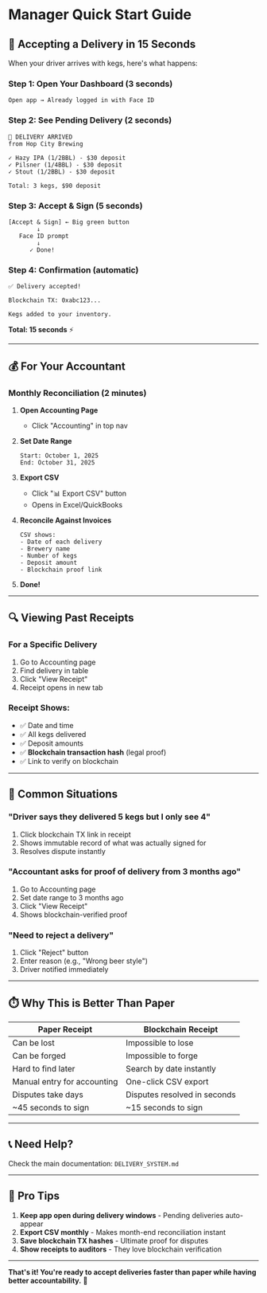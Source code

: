 # Manager Quick Start Guide

## 📱 Accepting a Delivery in 15 Seconds

When your driver arrives with kegs, here's what happens:

### Step 1: Open Your Dashboard (3 seconds)
```
Open app → Already logged in with Face ID
```

### Step 2: See Pending Delivery (2 seconds)
```
🚚 DELIVERY ARRIVED
from Hop City Brewing

✓ Hazy IPA (1/2BBL) - $30 deposit
✓ Pilsner (1/4BBL) - $30 deposit  
✓ Stout (1/2BBL) - $30 deposit

Total: 3 kegs, $90 deposit
```

### Step 3: Accept & Sign (5 seconds)
```
[Accept & Sign] ← Big green button
        ↓
   Face ID prompt
        ↓
      ✓ Done!
```

### Step 4: Confirmation (automatic)
```
✅ Delivery accepted!

Blockchain TX: 0xabc123...

Kegs added to your inventory.
```

**Total: 15 seconds** ⚡

---

## 💰 For Your Accountant

### Monthly Reconciliation (2 minutes)

1. **Open Accounting Page**
   - Click "Accounting" in top nav

2. **Set Date Range**
   ```
   Start: October 1, 2025
   End: October 31, 2025
   ```

3. **Export CSV**
   - Click "📊 Export CSV" button
   - Opens in Excel/QuickBooks

4. **Reconcile Against Invoices**
   ```
   CSV shows:
   - Date of each delivery
   - Brewery name
   - Number of kegs
   - Deposit amount
   - Blockchain proof link
   ```

5. **Done!**

---

## 🔍 Viewing Past Receipts

### For a Specific Delivery

1. Go to Accounting page
2. Find delivery in table
3. Click "View Receipt"
4. Receipt opens in new tab

### Receipt Shows:
- ✅ Date and time
- ✅ All kegs delivered
- ✅ Deposit amounts
- ✅ **Blockchain transaction hash** (legal proof)
- ✅ Link to verify on blockchain

---

## 🚨 Common Situations

### "Driver says they delivered 5 kegs but I only see 4"
1. Click blockchain TX link in receipt
2. Shows immutable record of what was actually signed for
3. Resolves dispute instantly

### "Accountant asks for proof of delivery from 3 months ago"
1. Go to Accounting page
2. Set date range to 3 months ago
3. Click "View Receipt"
4. Shows blockchain-verified proof

### "Need to reject a delivery"
1. Click "Reject" button
2. Enter reason (e.g., "Wrong beer style")
3. Driver notified immediately

---

## ⏱️ Why This is Better Than Paper

| Paper Receipt | Blockchain Receipt |
|---------------|-------------------|
| Can be lost | Impossible to lose |
| Can be forged | Impossible to forge |
| Hard to find later | Search by date instantly |
| Manual entry for accounting | One-click CSV export |
| Disputes take days | Disputes resolved in seconds |
| ~45 seconds to sign | ~15 seconds to sign |

---

## 📞 Need Help?

Check the main documentation: `DELIVERY_SYSTEM.md`

---

## 🎯 Pro Tips

1. **Keep app open during delivery windows** - Pending deliveries auto-appear
2. **Export CSV monthly** - Makes month-end reconciliation instant
3. **Save blockchain TX hashes** - Ultimate proof for disputes
4. **Show receipts to auditors** - They love blockchain verification

---

**That's it! You're ready to accept deliveries faster than paper while having better accountability.** 🎉

